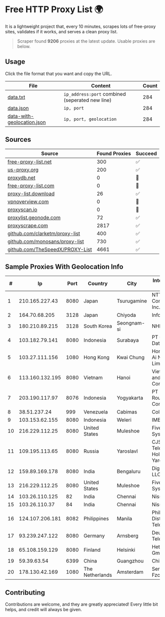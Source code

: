 
# Free HTTP Proxy List 🌍

It is a lightweight project that, every 10 minutes, scrapes lots of free-proxy sites, validates if it works, and serves a clean proxy list.


> Scraper found **9206** proxies at the latest update. Usable proxies are below.

## Usage

Click the file format that you want and copy the URL.


|File|Content|Count|
|----|-------|-----|
|[data.txt](https://raw.githubusercontent.com/themiralay/Proxy-List-World/master/data.txt)|`ip_address:port` combined (seperated new line)|284|
|[data.json](https://raw.githubusercontent.com/themiralay/Proxy-List-World/master/data.json)|`ip, port`|284|
|[data-with-geolocation.json](https://raw.githubusercontent.com/themiralay/Proxy-List-World/master/data-with-geolocation.json)|`ip, port, geolocation`|284|

## Sources

|Source|Found Proxies|Succeed|
|------|-------------|-------|
|[free-proxy-list.net](https://free-proxy-list.net)|300|✅|
|[us-proxy.org](https://www.us-proxy.org)|200|✅|
|[proxydb.net](http://proxydb.net)|0|🚫|
|[free-proxy-list.com](https://free-proxy-list.com/?page=&port=&type%5B%5D=http&type%5B%5D=https&up_time=0&search=Search)|0|🚫|
|[proxy-list.download](https://www.proxy-list.download/HTTP)|26|✅|
|[vpnoverview.com](https://vpnoverview.com/privacy/anonymous-browsing/free-proxy-servers)|0|🚫|
|[proxyscan.io](https://www.proxyscan.io)|0|🚫|
|[proxylist.geonode.com](https://proxylist.geonode.com/api/proxy-list?limit=300&page=1&sort_by=lastChecked&sort_type=desc&protocols=http,https)|72|✅|
|[proxyscrape.com](https://api.proxyscrape.com/v2/?request=displayproxies&protocol=http&timeout=10000&country=all&ssl=all&anonymity=all)|2817|✅|
|[github.com/clarketm/proxy-list](https://raw.githubusercontent.com/clarketm/proxy-list/master/proxy-list-raw.txt)|400|✅|
|[github.com/monosans/proxy-list](https://raw.githubusercontent.com/monosans/proxy-list/main/proxies/http.txt)|730|✅|
|[github.com/TheSpeedX/PROXY-List](https://raw.githubusercontent.com/TheSpeedX/PROXY-List/master/http.txt)|4661|✅|


## Sample Proxies With Geolocation Info

|#|Ip|Port|Country|City|Internet Service Provider|
|-|--|----|-------|----|-------------------------|
|1|210.165.227.43|8080|Japan|Tsurugamine|NTT PC Communications, Inc.|
|2|164.70.68.205|3128|Japan|Chiyoda|InfoSphere|
|3|180.210.89.215|3128|South Korea|Seongnam-si|NHNCLOUD|
|4|103.182.79.141|8080|Indonesia|Surabaya|PT Cybernet Data Multimedia|
|5|103.27.111.156|1080|Hong Kong|Kwai Chung|Hong Kong San Ai Net Int'l Limited|
|6|113.160.132.195|8080|Vietnam|Hanoi|VietNam Post and Telecom Corporation|
|7|203.190.117.97|8076|Indonesia|Yogyakarta|PT Union Routelink Communication|
|8|38.51.237.24|999|Venezuela|Cabimas|Colnetwork C.A.|
|9|103.153.62.155|8080|Indonesia|Weleri|IMEDIANET|
|10|216.229.112.25|8080|United States|Muleshoe|Five Area Systems, LLC|
|11|109.195.113.65|8080|Russia|Yaroslavl|CJSC "ER-Telecom Holding" Yaroslavl' branch|
|12|159.89.169.178|8080|India|Bengaluru|DigitalOcean, LLC|
|13|216.229.112.25|8080|United States|Muleshoe|Five Area Systems, LLC|
|14|103.26.110.125|82|India|Chennai|Niss Networks|
|15|103.26.110.37|84|India|Chennai|Niss Networks|
|16|124.107.206.181|8082|Philippines|Manila|Philippine Long Distance Telephone Co.|
|17|93.239.247.122|8080|Germany|Arnsberg|Deutsche Telekom AG|
|18|65.108.159.129|8080|Finland|Helsinki|Hetzner Online GmbH|
|19|59.39.63.54|6399|China|Guangzhou|Chinanet|
|20|178.130.42.169|1080|The Netherlands|Amsterdam|Servers Tech Fzco|



## Contributing

Contributions are welcome, and they are greatly appreciated! Every
little bit helps, and credit will always be given.

